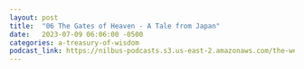 ```yaml
---
layout: post
title:  "06 The Gates of Heaven - A Tale from Japan"
date:   2023-07-09 06:06:00 -0500
categories: a-treasury-of-wisdom
podcast_link: https://nilbus-podcasts.s3.us-east-2.amazonaws.com/the-well-trained-mind/A%20Treasury%20of%20Wisdom/06%20The%20Gates%20of%20Heaven%20-%20A%20Tale%20from%20Japan.mp3
---
```

